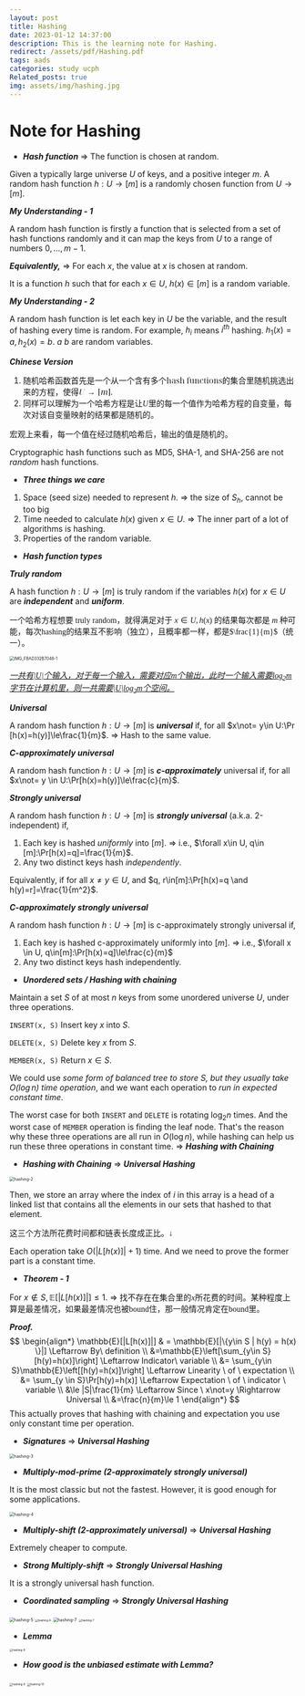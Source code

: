 ```yaml
---
layout: post
title: Hashing
date: 2023-01-12 14:37:00
description: This is the learning note for Hashing.
redirect: /assets/pdf/Hashing.pdf
tags: aads
categories: study ucph
Related_posts: true
img: assets/img/hashing.jpg
---
```


# Note for Hashing

+ ***Hash function*** => The function is chosen at random.

Given a typically large universe $U$ of keys, and a positive integer $m$. A random hash function $h:U\to [m]$ is a randomly chosen function from $U\to [m]$.

***My Understanding - 1***

A random hash function is firstly a function that is selected from a set of hash functions randomly and it can map the keys from $U$ to a range of numbers ${0, ... ,m-1}$.

***Equivalently,*** => For each $x$, the value at $x$ is chosen at random.

It is a function $h$ such that for each $x \in U$, $h(x) \in [m]$ is a random variable.

***My Understanding - 2***

A random hash function is let each key in $U$ be the variable, and the result of hashing every time is random. For example, $h_i$ means $i^{th}$ hashing. $h_1(x)=a, h_2(x)=b$. $a$ $b$ are random variables.

***Chinese Version***

1. <font face="Noto Serif Display, Noto Serif SC">随机哈希函数首先是一个从一个含有多个hash functions的集合里随机挑选出来的方程，使得$U \to [m]$.</font>
2. <font face="Noto Serif SC">同样可以理解为一个哈希方程是让$U$里的每一个值作为哈希方程的自变量，每次对该自变量映射的结果都是随机的。</font>

<font face="Noto Serif SC">宏观上来看，每一个值在经过随机哈希后，输出的值是随机的。</font>

Cryptographic hash functions such as MD5, SHA-1, and SHA-256 are not *random* hash functions.

- ***Three things we care***

1. Space (seed size) needed to represent $h$. => the size of $S_h$, cannot be too big
2. Time needed to calculate $h(x)$ given $x \in U$. => The inner part of a lot of algorithms is hashing.
3. Properties of the random variable.

- ***Hash function types***

***Truly random***

A hash function $h:U\to[m]$ is truly random if the variables $h(x)$ for $x\in U$ are ***independent*** and ***uniform***.

<font face="Noto Serif SC">一个哈希方程想要 truly random，就得满足对于 $x\in U, h(x)$ 的结果每次都是 $m$ 种可能，每次hashing的结果互不影响（独立），且概率都一样，都是$\frac{1}{m}$（统一）。</font>

<img src="/Users/liuying/study/ku/22-block-2/aads/learning-notes/Hashing/IMG_FBAD332B7048-1.jpeg" alt="IMG_FBAD332B7048-1" style="zoom:50%;" />

*<u><font face="Noto Serif SC">一共有$|U|$个输入，对于每一个输入，需要对应$m$个输出，此时一个输入需要$\log_2 m$字节在计算机里，则一共需要$|U|\log_2 m$个空间。</font></u>*

***Universal***

A random hash function $h:U\to[m]$ is ***universal*** if, for all $x\not= y\in U:\Pr [h(x)=h(y)]\le\frac{1}{m}$. => Hash to the same value.

***C-approximately universal***

A random hash function $h: U\to[m]$ is ***c-approximately*** universal if, for all $x\not= y \in U:\Pr[h(x)=h(y)]\le\frac{c}{m}$.

***Strongly universal***

A random hash function $h:U\to[m]$ is ***strongly universal*** (a.k.a. 2-independent) if, 

1. Each key is hashed *uniformly* into $[m]$. => i.e., $\forall x\in U, q\in [m]:\Pr[h(x)=q]=\frac{1}{m}$.
2. Any two distinct keys hash *independently*.

Equivalently, if for all $x\not= y\in U$, and $q, r\in[m]:\Pr[h(x)=q \and h(y)=r]=\frac{1}{m^2}$.

***C-approximately strongly universal***

A random hash function $h:U\to[m]$ is c-approximately strongly universal if,

1. Each key is hashed c-approximately uniformly into $[m]$. => i.e., $\forall x \in U, q\in[m]:\Pr[h(x)=q]\le\frac{c}{m}$
2. Any two distinct keys hash independently.

- ***Unordered sets / Hashing with chaining***

Maintain a set $S$ of at most $n$ keys from some unordered universe $U$, under three operations.

`INSERT(x, S)` Insert key $x$ into $S$.

`DELETE(x, S)` Delete key $x$ from $S$.

`MEMBER(x, S)` Return $x\in S$.

We could use *some form of balanced tree to store $S$, but they usually take $O(\log n)$ time operation*, and we want each operation to *run in expected constant time*.

The worst case for both `INSERT` and `DELETE` is rotating $\log_2n$ times. And the worst case of `MEMBER` operation is finding the leaf node. That's the reason why these three operations are all run in $O(\log n)$, while hashing can help us run these three operations in constant time. => ***Hashing with Chaining***

- ***Hashing with Chaining*** => ***Universal Hashing***

<img src="/Users/liuying/study/ku/22-block-2/aads/learning-notes/Hashing/hashing-2.jpeg" alt="hashing-2" style="zoom:50%;" />

Then, we store an array where the index of $i$ in this array is a head of a linked list that contains all the elements in our sets that hashed to that element.

<font face="Noto Serif SC">这三个方法所花费时间都和链表长度成正比。$\downarrow$</font>

Each operation take $O(|L[h(x)]|+1)$ time. And we need to prove the former part is a constant time. 

- ***Theorem - 1***

For $x\notin S, \mathbb{E}[|L[h(x)]|]\le 1$.  => <font face="Noto Serif SC">找不存在在集合里的$x$所花费的时间。某种程度上算是最差情况，如果最差情况也被bound住，那一般情况肯定在bound里。</font>

***Proof.***
$$
\begin{align*}
\mathbb{E}[|L[h(x)]|] & = \mathbb{E}[|\{y\in S | h(y) = h(x) \}|] \Leftarrow By\ definition \\
&=\mathbb{E}\left[\sum_{y\in S}[h(y)=h(x)]\right] \Leftarrow Indicator\ variable \\
&= \sum_{y\in S}\mathbb{E}\left[[h(y)=h(x)]\right] \Leftarrow Linearity \ of \ expectation \\
&= \sum_{y \in S}\Pr[h(y)=h(x)] \Leftarrow Expectation \ of \ indicator \ variable \\
&\le |S|\frac{1}{m} \Leftarrow Since \ x\not=y \Rightarrow Universal \\
&=\frac{n}{m}\le 1
\end{align*}
$$
This actually proves that hashing with chaining and expectation you use only constant time per operation.

- ***Signatures*** => ***Universal Hashing***

<img src="/Users/liuying/study/ku/22-block-2/aads/learning-notes/Hashing/hashing-3.jpeg" alt="hashing-3" style="zoom: 50%;" />

- ***Multiply-mod-prime (2-approximately strongly universal)***

It is the most classic but not the fastest. However, it is good enough for some applications.

<img src="/Users/liuying/study/ku/22-block-2/aads/learning-notes/Hashing/hashing-4.jpeg" alt="hashing-4" style="zoom: 50%;" />

- ***Multiply-shift (2-approximately universal)*** => ***Universal Hashing***

Extremely cheaper to compute.

- ***Strong Multiply-shift*** => ***Strongly Universal Hashing***

It is a strongly universal hash function.

- ***Coordinated sampling*** => ***Strongly Universal Hashing***

<img src="/Users/liuying/study/ku/22-block-2/aads/learning-notes/Hashing/hashing-5.jpeg" alt="hashing-5" style="zoom:50%;" />

<img src="/Users/liuying/study/ku/22-block-2/aads/learning-notes/Hashing/hashing-6.jpeg" alt="hashing-6" style="zoom: 33%;" />

<img src="/Users/liuying/Downloads/hashing-7.jpeg" alt="hashing-7" style="zoom:50%;" />

<img src="/Users/liuying/study/ku/22-block-2/aads/learning-notes/Hashing/hashing-7.jpeg" alt="hashing-7" style="zoom: 33%;" />

- ***Lemma***

<img src="/Users/liuying/study/ku/22-block-2/aads/learning-notes/Hashing/hashing-8.jpeg" alt="hashing-8" style="zoom: 33%;" />

- ***How good is the unbiased estimate with Lemma?***

<img src="/Users/liuying/study/ku/22-block-2/aads/learning-notes/Hashing/hashing-9.jpeg" alt="hashing-9" style="zoom: 33%;" />

<img src="/Users/liuying/study/ku/22-block-2/aads/learning-notes/Hashing/hashing-10.jpeg" alt="hashing-10" style="zoom: 33%;" />

